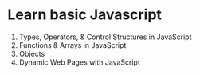 # Learn basic Javascript
1. Types, Operators, & Control Structures in JavaScript
2. Functions & Arrays in JavaScript
3. Objects
4. Dynamic Web Pages with JavaScript
